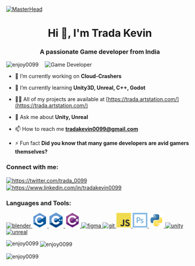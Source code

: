 [![MasterHead](https://img.freepik.com/premium-vector/game-developer-typographic-header_277904-9142.jpg)](https://github.com/Enjoy0099)
<h1 align="center">Hi 👋, I'm Trada Kevin</h1>
<h3 align="center">A passionate Game developer from India</h3>
<img align="right" alt="Game Developer" width="400" src="https://github.blog/wp-content/uploads/2021/10/game-off-gif.gif?resize=1200%2C425">

<p align="left"> <img src="https://komarev.com/ghpvc/?username=enjoy0099&label=Profile%20views&color=0e75b6&style=flat" alt="enjoy0099" /> </p>

- 🔭 I’m currently working on **Cloud-Crashers**

- 🌱 I’m currently learning **Unity3D, Unreal, C++, Godot**

- 👨‍💻 All of my projects are available at [https://trada.artstation.com/](https://trada.artstation.com/)

- 💬 Ask me about **Unity, Unreal**

- 📫 How to reach me **tradakevin0099@gmail.com**

- ⚡ Fun fact **Did you know that many game developers are avid gamers themselves?**

<h3 align="left">Connect with me:</h3>
<p align="left">
<a href="https://twitter.com/trada_0099" target="blank"><img align="center" src="https://raw.githubusercontent.com/rahuldkjain/github-profile-readme-generator/master/src/images/icons/Social/twitter.svg" alt="https://twitter.com/trada_0099" height="30" width="40" /></a>
<a href="https://linkedin.com/in/https://www.linkedin.com/in/tradakevin0099" target="blank"><img align="center" src="https://raw.githubusercontent.com/rahuldkjain/github-profile-readme-generator/master/src/images/icons/Social/linked-in-alt.svg" alt="https://www.linkedin.com/in/tradakevin0099" height="30" width="40" /></a>
</p>

<h3 align="left">Languages and Tools:</h3>
<p align="left"> <a href="https://www.blender.org/" target="_blank" rel="noreferrer"> <img src="https://download.blender.org/branding/community/blender_community_badge_white.svg" alt="blender" width="40" height="40"/> </a> <a href="https://www.cprogramming.com/" target="_blank" rel="noreferrer"> <img src="https://raw.githubusercontent.com/devicons/devicon/master/icons/c/c-original.svg" alt="c" width="40" height="40"/> </a> <a href="https://www.w3schools.com/cpp/" target="_blank" rel="noreferrer"> <img src="https://raw.githubusercontent.com/devicons/devicon/master/icons/cplusplus/cplusplus-original.svg" alt="cplusplus" width="40" height="40"/> </a> <a href="https://www.w3schools.com/cs/" target="_blank" rel="noreferrer"> <img src="https://raw.githubusercontent.com/devicons/devicon/master/icons/csharp/csharp-original.svg" alt="csharp" width="40" height="40"/> </a> <a href="https://www.figma.com/" target="_blank" rel="noreferrer"> <img src="https://www.vectorlogo.zone/logos/figma/figma-icon.svg" alt="figma" width="40" height="40"/> </a> <a href="https://git-scm.com/" target="_blank" rel="noreferrer"> <img src="https://www.vectorlogo.zone/logos/git-scm/git-scm-icon.svg" alt="git" width="40" height="40"/> </a> <a href="https://developer.mozilla.org/en-US/docs/Web/JavaScript" target="_blank" rel="noreferrer"> <img src="https://raw.githubusercontent.com/devicons/devicon/master/icons/javascript/javascript-original.svg" alt="javascript" width="40" height="40"/> </a> <a href="https://www.photoshop.com/en" target="_blank" rel="noreferrer"> <img src="https://raw.githubusercontent.com/devicons/devicon/master/icons/photoshop/photoshop-line.svg" alt="photoshop" width="40" height="40"/> </a> <a href="https://www.python.org" target="_blank" rel="noreferrer"> <img src="https://raw.githubusercontent.com/devicons/devicon/master/icons/python/python-original.svg" alt="python" width="40" height="40"/> </a> <a href="https://unity.com/" target="_blank" rel="noreferrer"> <img src="https://www.vectorlogo.zone/logos/unity3d/unity3d-icon.svg" alt="unity" width="40" height="40"/> </a> <a href="https://unrealengine.com/" target="_blank" rel="noreferrer"> <img src="https://raw.githubusercontent.com/kenangundogan/fontisto/036b7eca71aab1bef8e6a0518f7329f13ed62f6b/icons/svg/brand/unreal-engine.svg" alt="unreal" width="40" height="40"/> </a> </p>

<p><img align="left" src="https://github-readme-stats.vercel.app/api/top-langs?username=enjoy0099&show_icons=true&locale=en&layout=compact" alt="enjoy0099" /></p>

<p>&nbsp;<img align="center" src="https://github-readme-stats.vercel.app/api?username=enjoy0099&show_icons=true&locale=en" alt="enjoy0099" /></p>

<p><img align="center" src="https://github-readme-streak-stats.herokuapp.com/?user=enjoy0099&" alt="enjoy0099" /></p>
